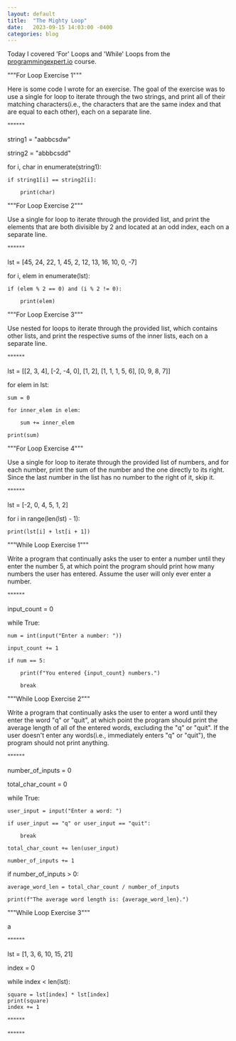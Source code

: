 ```yaml
---
layout: default
title:  "The Mighty Loop"
date:   2023-09-15 14:03:00 -0400
categories: blog
---
```

Today I covered 'For' Loops  and 'While' Loops from the [programmingexpert.io][course-site] course. 

"""For Loop Exercise 1"""

Here is some code I wrote for an exercise. The goal of the exercise was to use a single for loop to iterate through the two strings, and print all of their matching characters(i.e., the characters that are the same index and that are equal to each other), each on a separate line.

""""""

string1 = "aabbcsdw"

string2 = "abbbcsdd"

for i, char in enumerate(string1):

    if string1[i] == string2[i]:

        print(char)

"""For Loop Exercise 2"""

Use a single for loop to iterate through the provided list, and print the elements that are both divisible by 2 and located at an odd index, each on a separate line.

""""""

lst = [45, 24, 22, 1, 45, 2, 12, 13, 16, 10, 0, -7]

for i, elem in enumerate(lst):

    if (elem % 2 == 0) and (i % 2 != 0):

        print(elem)

"""For Loop Exercise 3"""

Use nested for loops to iterate through the provided list, which contains other lists, and print the respective sums of the inner lists, each on a separate line.

""""""

lst = [[2, 3, 4], [-2, -4, 0], [1, 2], [1, 1, 1, 5, 6], [0, 9, 8, 7]]

for elem in lst:

    sum = 0

    for inner_elem in elem:

        sum += inner_elem

    print(sum)

"""For Loop Exercise 4"""

Use a single for loop to iterate through the provided list of numbers, and for each number, print the sum of the number and the one directly to its right. Since the last number in the list has no number to the right of it, skip it.

""""""

lst = [-2, 0, 4, 5, 1, 2]

for i in range(len(lst) - 1):

    print(lst[i] + lst[i + 1])

"""While Loop Exercise 1"""

Write a program that continually asks the user to enter a number until they enter the number 5, at which point the program should print how many numbers the user has entered. Assume the user will only ever enter a number.

""""""

input_count = 0

while True:

    num = int(input("Enter a number: "))

    input_count += 1

    if num == 5:

        print(f"You entered {input_count} numbers.")

        break

"""While Loop Exercise 2"""

Write a program that continually asks the user to enter a word until they enter the word "q" or "quit", at which point the program should print the average length of all of the entered words, excluding the "q" or "quit". If the user doesn't enter any words(i.e., immediately enters "q" or "quit"), the program should not print anything. 

""""""

number_of_inputs = 0

total_char_count = 0


while True:

    user_input = input("Enter a word: ")

    if user_input == "q" or user_input == "quit":

        break

    total_char_count += len(user_input)

    number_of_inputs += 1
    
if number_of_inputs > 0:

    average_word_len = total_char_count / number_of_inputs

    print(f"The average word length is: {average_word_len}.")

"""While Loop Exercise 3"""

a

""""""

lst = [1, 3, 6, 10, 15, 21]

index = 0

while index < len(lst):

    square = lst[index] * lst[index]
    print(square)
    index += 1

""""""


""""""

[course-site]: https://www.programmingexpert.io/index